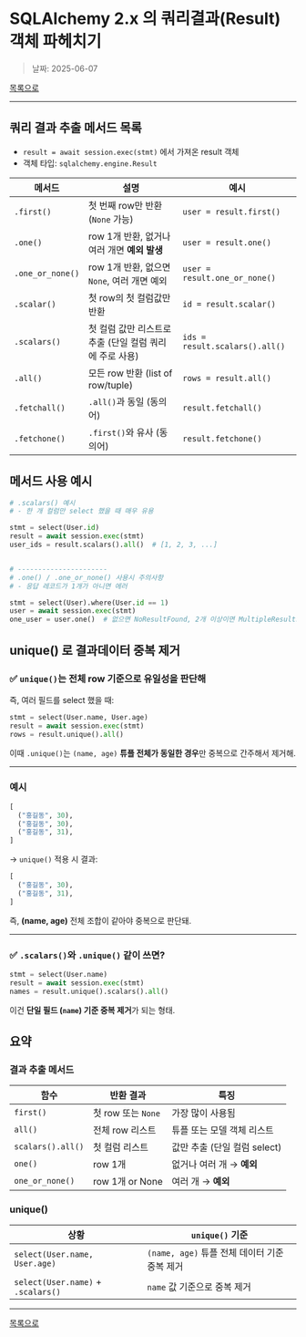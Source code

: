 # SQLAlchemy 2.x 의 쿼리결과(Result) 객체 파헤치기

> 날짜: 2025-06-07

[목록으로](https://shiwoo-park.github.io/blog)

---

## 쿼리 결과 추출 메서드 목록

- `result = await session.exec(stmt)` 에서 가져온 result 객체
- 객체 타입: `sqlalchemy.engine.Result`


| 메서드              | 설명                              | 예시                             |
| ---------------- | ------------------------------- | ------------------------------ |
| `.first()`       | 첫 번째 row만 반환 (`None` 가능)        | `user = result.first()`        |
| `.one()`         | row 1개 반환, 없거나 여러 개면 **예외 발생**  | `user = result.one()`          |
| `.one_or_none()` | row 1개 반환, 없으면 `None`, 여러 개면 예외 | `user = result.one_or_none()`  |
| `.scalar()`      | 첫 row의 첫 컬럼값만 반환                | `id = result.scalar()`         |
| `.scalars()`     | 첫 컬럼 값만 리스트로 추출 (단일 컬럼 쿼리에 주로 사용) | `ids = result.scalars().all()` |
| `.all()`         | 모든 row 반환 (list of row/tuple)   | `rows = result.all()`          |
| `.fetchall()`    | `.all()`과 동일 (동의어)              | `result.fetchall()`            |
| `.fetchone()`    | `.first()`와 유사 (동의어)            | `result.fetchone()`            |

## 메서드 사용 예시

```python
# .scalars() 예시
# - 한 개 컬럼만 select 했을 때 매우 유용

stmt = select(User.id)
result = await session.exec(stmt)
user_ids = result.scalars().all()  # [1, 2, 3, ...]


# ----------------------
# .one() / .one_or_none() 사용시 주의사항
# - 응답 레코드가 1개가 아니면 에러

stmt = select(User).where(User.id == 1)
user = await session.exec(stmt)
one_user = user.one()  # 없으면 NoResultFound, 2개 이상이면 MultipleResultsFound 예외 발생
```

## unique() 로 결과데이터 중복 제거

### ✅ `unique()`는 **전체 row 기준으로 유일성**을 판단해

즉, 여러 필드를 select 했을 때:

```python
stmt = select(User.name, User.age)
result = await session.exec(stmt)
rows = result.unique().all()
```

이때 `.unique()`는 `(name, age)` **튜플 전체가 동일한 경우**만 중복으로 간주해서 제거해.

---

### 예시

```python
[
  ("홍길동", 30),
  ("홍길동", 30),
  ("홍길동", 31),
]
```

→ `unique()` 적용 시 결과:

```python
[
  ("홍길동", 30),
  ("홍길동", 31),
]
```

즉, **(name, age)** 전체 조합이 같아야 중복으로 판단돼.

---

### ✅ `.scalars()`와 `.unique()` 같이 쓰면?

```python
stmt = select(User.name)
result = await session.exec(stmt)
names = result.unique().scalars().all()
```

이건 **단일 필드 (`name`) 기준 중복 제거**가 되는 형태.


## 요약

### 결과 추출 메서드

| 함수                | 반환 결과           | 특징                   |
| ----------------- | --------------- | -------------------- |
| `first()`         | 첫 row 또는 `None` | 가장 많이 사용됨            |
| `all()`           | 전체 row 리스트      | 튜플 또는 모델 객체 리스트      |
| `scalars().all()` | 첫 컬럼 리스트        | 값만 추출 (단일 컬럼 select) |
| `one()`           | row 1개          | 없거나 여러 개 → **예외**    |
| `one_or_none()`   | row 1개 or None  | 여러 개 → **예외**        |

### unique()

| 상황                                 | `unique()` 기준          |
| ---------------------------------- | ---------------------- |
| `select(User.name, User.age)`      | `(name, age)` 튜플 전체 데이터 기준 중복 제거 |
| `select(User.name)` + `.scalars()` | `name` 값 기준으로 중복 제거    |

---

[목록으로](https://shiwoo-park.github.io/blog)
